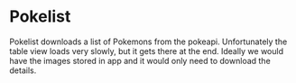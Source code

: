 # Pokelist

Pokelist downloads a list of Pokemons from the pokeapi. Unfortunately the table view loads very slowly, but it gets there at the end. Ideally we would have the images stored in app and it would only need to download the details. 
